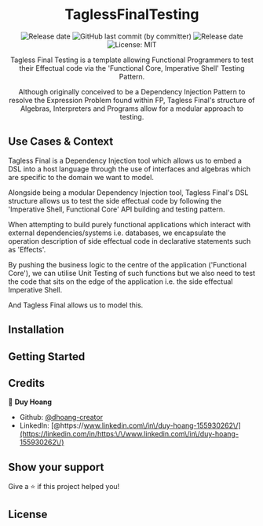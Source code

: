 <div align="center">

# TaglessFinalTesting


<img alt="Release date" src="https://img.shields.io/badge/release date-april 2023-red">
<img alt="GitHub last commit (by committer)" src="https://img.shields.io/github/last-commit/dhoang-creator/TaglessFinalTesting">
<img alt="Release date" src="https://img.shields.io/badge/dependenices-to upate-blue">
<img alt="License: MIT" src="https://img.shields.io/badge/License-MIT-yellow.svg" />


Tagless Final Testing is a template allowing Functional Programmers to test their Effectual code via the 'Functional Core, Imperative Shell' Testing Pattern.

Although originally conceived to be a Dependency Injection Pattern to resolve the Expression Problem found within FP, Tagless Final's structure of Algebras, Interpreters and Programs allow for a modular approach to testing.

</div>

## Use Cases & Context

Tagless Final is a Dependency Injection tool which allows us to embed a DSL into a host language through the use of interfaces and algebras which are specific to the domain we want to model.

Alongside being a modular Dependency Injection tool, Tagless Final's DSL structure allows us to test the side effectual code by following the 'Imperative Shell, Functional Core' API building and testing pattern.

When attempting to build purely functional applications which interact with external dependencies/systems i.e. databases, we encapsulate the operation description of side effectual code in declarative statements such as 'Effects'.

By pushing the business logic to the centre of the application ('Functional Core'), we can utilise Unit Testing of such functions but we also need to test the code that sits on the edge of the application i.e. the side effectual Imperative Shell.

And Tagless Final allows us to model this. 

## Installation

## Getting Started

## Credits

👤 **Duy Hoang**

* Github: [@dhoang-creator](https://github.com/dhoang-creator)
* LinkedIn: [@https:\/\/www.linkedin.com\/in\/duy-hoang-155930262\/](https://linkedin.com/in/https:\/\/www.linkedin.com\/in\/duy-hoang-155930262\/)

## Show your support

Give a ⭐️ if this project helped you!

## License
